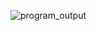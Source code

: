 ![program_output](https://user-images.githubusercontent.com/66293052/109339423-af74ad00-7878-11eb-8776-018ea258f6cd.png)


